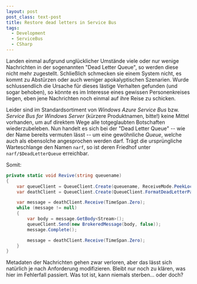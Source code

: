 ```yaml
---
layout: post
post_class: text-post
title: Restore dead letters in Service Bus
tags:
  - Development
  - ServiceBus
  - CSharp
---
```

Landen einmal aufgrund unglücklicher Umstände viele oder nur wenige Nachrichten in der sogenannten "Dead Letter Queue", so werden diese nicht mehr zugestellt. Schließlich schmecken sie einem System nicht, es kommt zu Abstürzen oder auch weniger apokalyptischen Szenarien. Wurde schlussendlich die Ursache für dieses lästige Verhalten gefunden (und sogar behoben), so könnte es im Interesse eines gewissen Personenkreises liegen, eben jene Nachrichten noch einmal auf ihre Reise zu schicken.

Leider sind im Standardsortiment von *Windows Azure Service Bus* bzw. *Service Bus for Windows Server* (kürzere Produktnamen, bitte!) keine Mittel vorhanden, um auf direktem Wege alle totgeglaubten Botschaften wiederzubeleben. Nun handelt es sich bei der "Dead Letter Queue" -- wie der Name bereits vermuten lässt -- um eine gewöhnliche *Queue*, welche auch als ebensolche angesprochen werden darf. Trägt die ursprüngliche Warteschlange den Namen `narf`, so ist deren Friedhof unter `narf/$DeadLetterQueue` erreichbar.

Somit:

```csharp
private static void Revive(string queuename)
{
    var queueClient = QueueClient.Create(queuename, ReceiveMode.PeekLock);
    var deathClient = QueueClient.Create(QueueClient.FormatDeadLetterPath(queuename), ReceiveMode.PeekLock);

    var message = deathClient.Receive(TimeSpan.Zero);
    while (message != null)
    {
        var body = message.GetBody<Stream>();
        queueClient.Send(new BrokeredMessage(body, false));
        message.Complete();

        message = deathClient.Receive(TimeSpan.Zero);
    }
}
```

Metadaten der Nachrichten gehen zwar verloren, aber das lässt sich natürlich je nach Anforderung modifizieren. Bleibt nur noch zu klären, was hier im Fehlerfall passiert. Was tot ist, kann niemals sterben... oder doch?
